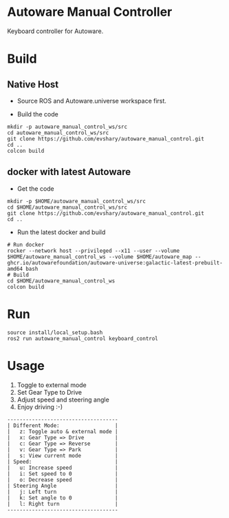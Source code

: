 # Autoware Manual Controller

Keyboard controller for Autoware.

# Build

## Native Host

* Source ROS and Autoware.universe workspace first.

* Build the code

```shell
mkdir -p autoware_manual_control_ws/src
cd autoware_manual_control_ws/src
git clone https://github.com/evshary/autoware_manual_control.git
cd ..
colcon build
```

## docker with latest Autoware

* Get the code

```shell
mkdir -p $HOME/autoware_manual_control_ws/src
cd $HOME/autoware_manual_control_ws/src
git clone https://github.com/evshary/autoware_manual_control.git
cd ..
```

* Run the latest docker and build

```shell
# Run docker
rocker --network host --privileged --x11 --user --volume $HOME/autoware_manual_control_ws --volume $HOME/autoware_map -- ghcr.io/autowarefoundation/autoware-universe:galactic-latest-prebuilt-amd64 bash
# Build
cd $HOME/autoware_manual_control_ws
colcon build
```

# Run

```shell
source install/local_setup.bash
ros2 run autoware_manual_control keyboard_control
```

# Usage

1. Toggle to external mode
2. Set Gear Type to Drive
3. Adjust speed and steering angle
4. Enjoy driving :-)

```
------------------------------------
| Different Mode:                  |
|   z: Toggle auto & external mode |
|   x: Gear Type => Drive          |
|   c: Gear Type => Reverse        |
|   v: Gear Type => Park           |
|   s: View current mode           |
| Speed:                           |
|   u: Increase speed              |
|   i: Set speed to 0              |
|   o: Decrease speed              |
| Steering Angle                   |
|   j: Left turn                   |
|   k: Set angle to 0              |
|   l: Right turn                  |
------------------------------------
```
